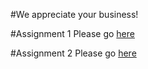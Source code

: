 #We appreciate your business!

#Assignment 1
Please go [here](README_Assignment1.md)

#Assignment 2
Please go [here](README_Assignment2.md)
